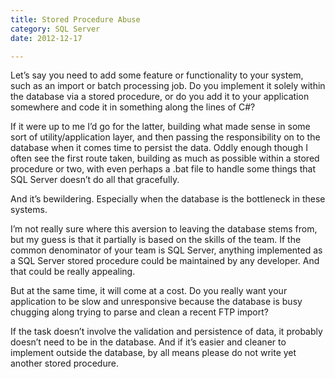 ```yaml
---
title: Stored Procedure Abuse  
category: SQL Server  
date: 2012-12-17

---
```


Let’s say you need to add some feature or functionality to your system, such as an import or batch processing job. Do you implement it solely within the database via a stored procedure, or do you add it to your application somewhere and code it in something along the lines of C#?

If it were up to me I’d go for the latter, building what made sense in some sort of utility/application layer, and then passing the responsibility on to the database when it comes time to persist the data. Oddly enough though I often see the first route taken, building as much as possible within a stored procedure or two, with even perhaps a .bat file to handle some things that SQL Server doesn’t do all that gracefully.

And it’s bewildering. Especially when the database is the bottleneck in these systems.

I’m not really sure where this aversion to leaving the database stems from, but my guess is that it partially is based on the skills of the team. If the common denominator of  your team is SQL Server, anything implemented as a SQL Server stored procedure could be maintained by any developer. And that could be really appealing.

But at the same time, it will come at a cost. Do you really want your application to be slow and unresponsive because the database is busy chugging along trying to parse and clean a recent FTP import?

If the task doesn’t involve the validation and persistence of data, it probably doesn’t need to be in the database. And if it’s easier and cleaner to implement outside the database, by all means please do not write yet another stored procedure.
